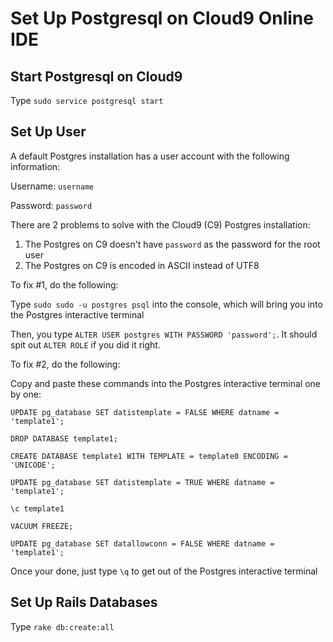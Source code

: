 # Set Up Postgresql on Cloud9 Online IDE

## Start Postgresql on Cloud9 

Type `sudo service postgresql start`

## Set Up User

A default Postgres installation has a user account with the following information: 

Username: `username`

Password: `password`

There are 2 problems to solve with the Cloud9 (C9) Postgres installation:

1. The Postgres on C9 doesn't have `password` as the password for the root user
2. The Postgres on C9 is encoded in ASCII instead of UTF8

To fix #1, do the following:

Type `sudo sudo -u postgres psql` into the console, which will bring you into the Postgres interactive terminal

Then, you type `ALTER USER postgres WITH PASSWORD 'password';`.  It should spit out `ALTER ROLE` if you did it right.

To fix #2, do the following: 

Copy and paste these commands into the Postgres interactive terminal one by one:

`UPDATE pg_database SET datistemplate = FALSE WHERE datname = 'template1';`

`DROP DATABASE template1;`

`CREATE DATABASE template1 WITH TEMPLATE = template0 ENCODING = 'UNICODE';`

`UPDATE pg_database SET datistemplate = TRUE WHERE datname = 'template1';`

`\c template1`

`VACUUM FREEZE;`

`UPDATE pg_database SET datallowconn = FALSE WHERE datname = 'template1';`

Once your done, just type `\q` to get out of the Postgres interactive terminal

## Set Up Rails Databases
 
Type `rake db:create:all` 
